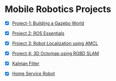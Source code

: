 # Mobile Robotics Projects


- [x] [Project-1: Building a Gazebo World](Project-1)

- [x] [Project 2: ROS Essentials ](Project-2)

- [x] [Project 3: Robot Localization using AMCL](Project-3)

- [x] [Project 4: 3D Octomap using RGBD SLAM](Project-4)

- [x] [Kalman Filter](kalman-Filter)

- [x] [Home Service Robot](Home-Service-Robot)

